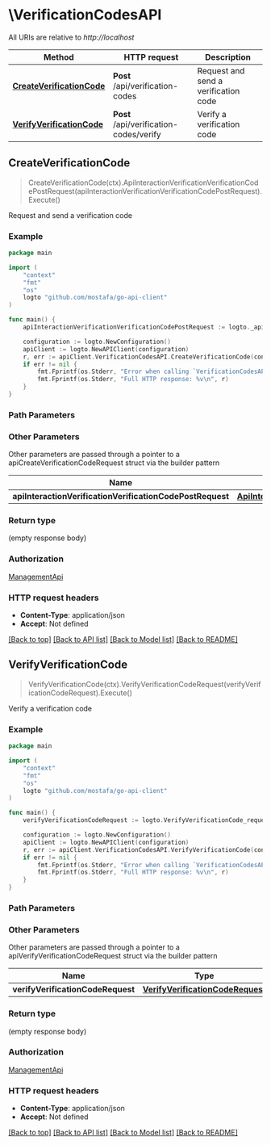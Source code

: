 # \VerificationCodesAPI

All URIs are relative to *http://localhost*

Method | HTTP request | Description
------------- | ------------- | -------------
[**CreateVerificationCode**](VerificationCodesAPI.md#CreateVerificationCode) | **Post** /api/verification-codes | Request and send a verification code
[**VerifyVerificationCode**](VerificationCodesAPI.md#VerifyVerificationCode) | **Post** /api/verification-codes/verify | Verify a verification code



## CreateVerificationCode

> CreateVerificationCode(ctx).ApiInteractionVerificationVerificationCodePostRequest(apiInteractionVerificationVerificationCodePostRequest).Execute()

Request and send a verification code



### Example

```go
package main

import (
	"context"
	"fmt"
	"os"
	logto "github.com/mostafa/go-api-client"
)

func main() {
	apiInteractionVerificationVerificationCodePostRequest := logto._api_interaction_verification_verification_code_post_request{ApiInteractionVerificationVerificationCodePostRequestOneOf: logto.NewApiInteractionVerificationVerificationCodePostRequestOneOf("Email_example")} // ApiInteractionVerificationVerificationCodePostRequest | 

	configuration := logto.NewConfiguration()
	apiClient := logto.NewAPIClient(configuration)
	r, err := apiClient.VerificationCodesAPI.CreateVerificationCode(context.Background()).ApiInteractionVerificationVerificationCodePostRequest(apiInteractionVerificationVerificationCodePostRequest).Execute()
	if err != nil {
		fmt.Fprintf(os.Stderr, "Error when calling `VerificationCodesAPI.CreateVerificationCode``: %v\n", err)
		fmt.Fprintf(os.Stderr, "Full HTTP response: %v\n", r)
	}
}
```

### Path Parameters



### Other Parameters

Other parameters are passed through a pointer to a apiCreateVerificationCodeRequest struct via the builder pattern


Name | Type | Description  | Notes
------------- | ------------- | ------------- | -------------
 **apiInteractionVerificationVerificationCodePostRequest** | [**ApiInteractionVerificationVerificationCodePostRequest**](ApiInteractionVerificationVerificationCodePostRequest.md) |  | 

### Return type

 (empty response body)

### Authorization

[ManagementApi](../README.md#ManagementApi)

### HTTP request headers

- **Content-Type**: application/json
- **Accept**: Not defined

[[Back to top]](#) [[Back to API list]](../README.md#documentation-for-api-endpoints)
[[Back to Model list]](../README.md#documentation-for-models)
[[Back to README]](../README.md)


## VerifyVerificationCode

> VerifyVerificationCode(ctx).VerifyVerificationCodeRequest(verifyVerificationCodeRequest).Execute()

Verify a verification code



### Example

```go
package main

import (
	"context"
	"fmt"
	"os"
	logto "github.com/mostafa/go-api-client"
)

func main() {
	verifyVerificationCodeRequest := logto.VerifyVerificationCode_request{ApiInteractionPutRequestIdentifierOneOf3: logto.NewApiInteractionPutRequestIdentifierOneOf3("Email_example", "VerificationCode_example")} // VerifyVerificationCodeRequest | 

	configuration := logto.NewConfiguration()
	apiClient := logto.NewAPIClient(configuration)
	r, err := apiClient.VerificationCodesAPI.VerifyVerificationCode(context.Background()).VerifyVerificationCodeRequest(verifyVerificationCodeRequest).Execute()
	if err != nil {
		fmt.Fprintf(os.Stderr, "Error when calling `VerificationCodesAPI.VerifyVerificationCode``: %v\n", err)
		fmt.Fprintf(os.Stderr, "Full HTTP response: %v\n", r)
	}
}
```

### Path Parameters



### Other Parameters

Other parameters are passed through a pointer to a apiVerifyVerificationCodeRequest struct via the builder pattern


Name | Type | Description  | Notes
------------- | ------------- | ------------- | -------------
 **verifyVerificationCodeRequest** | [**VerifyVerificationCodeRequest**](VerifyVerificationCodeRequest.md) |  | 

### Return type

 (empty response body)

### Authorization

[ManagementApi](../README.md#ManagementApi)

### HTTP request headers

- **Content-Type**: application/json
- **Accept**: Not defined

[[Back to top]](#) [[Back to API list]](../README.md#documentation-for-api-endpoints)
[[Back to Model list]](../README.md#documentation-for-models)
[[Back to README]](../README.md)

